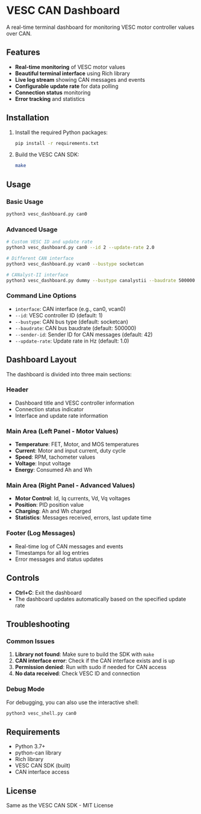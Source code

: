 # VESC CAN Dashboard

A real-time terminal dashboard for monitoring VESC motor controller values over CAN.

## Features

- **Real-time monitoring** of VESC motor values
- **Beautiful terminal interface** using Rich library
- **Live log stream** showing CAN messages and events
- **Configurable update rate** for data polling
- **Connection status** monitoring
- **Error tracking** and statistics

## Installation

1. Install the required Python packages:
   ```bash
   pip install -r requirements.txt
   ```

2. Build the VESC CAN SDK:
   ```bash
   make
   ```

## Usage

### Basic Usage

```bash
python3 vesc_dashboard.py can0
```

### Advanced Usage

```bash
# Custom VESC ID and update rate
python3 vesc_dashboard.py can0 --id 2 --update-rate 2.0

# Different CAN interface
python3 vesc_dashboard.py vcan0 --bustype socketcan

# CANalyst-II interface
python3 vesc_dashboard.py dummy --bustype canalystii --baudrate 500000
```

### Command Line Options

- `interface`: CAN interface (e.g., can0, vcan0)
- `--id`: VESC controller ID (default: 1)
- `--bustype`: CAN bus type (default: socketcan)
- `--baudrate`: CAN bus baudrate (default: 500000)
- `--sender-id`: Sender ID for CAN messages (default: 42)
- `--update-rate`: Update rate in Hz (default: 1.0)

## Dashboard Layout

The dashboard is divided into three main sections:

### Header
- Dashboard title and VESC controller information
- Connection status indicator
- Interface and update rate information

### Main Area (Left Panel - Motor Values)
- **Temperature**: FET, Motor, and MOS temperatures
- **Current**: Motor and input current, duty cycle
- **Speed**: RPM, tachometer values
- **Voltage**: Input voltage
- **Energy**: Consumed Ah and Wh

### Main Area (Right Panel - Advanced Values)
- **Motor Control**: Id, Iq currents, Vd, Vq voltages
- **Position**: PID position value
- **Charging**: Ah and Wh charged
- **Statistics**: Messages received, errors, last update time

### Footer (Log Messages)
- Real-time log of CAN messages and events
- Timestamps for all log entries
- Error messages and status updates

## Controls

- **Ctrl+C**: Exit the dashboard
- The dashboard updates automatically based on the specified update rate

## Troubleshooting

### Common Issues

1. **Library not found**: Make sure to build the SDK with `make`
2. **CAN interface error**: Check if the CAN interface exists and is up
3. **Permission denied**: Run with sudo if needed for CAN access
4. **No data received**: Check VESC ID and connection

### Debug Mode

For debugging, you can also use the interactive shell:
```bash
python3 vesc_shell.py can0
```

## Requirements

- Python 3.7+
- python-can library
- Rich library
- VESC CAN SDK (built)
- CAN interface access

## License

Same as the VESC CAN SDK - MIT License 